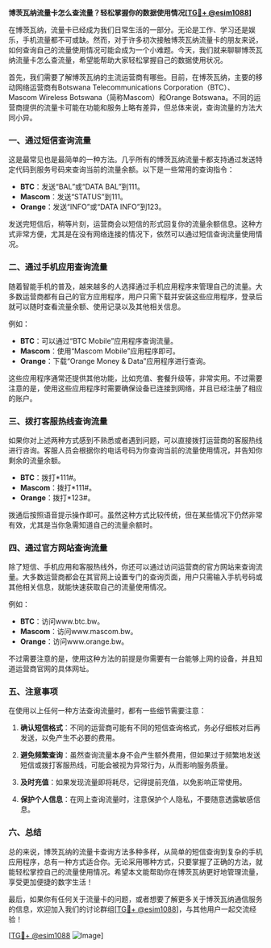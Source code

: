 **博茨瓦纳流量卡怎么查流量？轻松掌握你的数据使用情况[[TG💪+ @esim1088](https://t.me/s/esim1088)]**

在博茨瓦纳，流量卡已经成为我们日常生活的一部分。无论是工作、学习还是娱乐，手机流量都不可或缺。然而，对于许多初次接触博茨瓦纳流量卡的朋友来说，如何查询自己的流量使用情况可能会成为一个小难题。今天，我们就来聊聊博茨瓦纳流量卡怎么查流量，希望能帮助大家轻松掌握自己的数据使用状况。

首先，我们需要了解博茨瓦纳的主流运营商有哪些。目前，在博茨瓦纳，主要的移动网络运营商有Botswana Telecommunications Corporation（BTC）、Mascom Wireless Botswana（简称Mascom）和Orange Botswana。不同的运营商提供的流量卡可能在功能和服务上略有差异，但总体来说，查询流量的方法大同小异。

### **一、通过短信查询流量**

这是最常见也是最简单的一种方法。几乎所有的博茨瓦纳流量卡都支持通过发送特定代码到服务号码来查询当前的流量余额。以下是一些常用的查询指令：

- **BTC**：发送“BAL”或“DATA BAL”到111。
- **Mascom**：发送“STATUS”到111。
- **Orange**：发送“INFO”或“DATA INFO”到123。

发送完短信后，稍等片刻，运营商会以短信的形式回复你的流量余额信息。这种方式非常方便，尤其是在没有网络连接的情况下，依然可以通过短信查询流量使用情况。

### **二、通过手机应用查询流量**

随着智能手机的普及，越来越多的人选择通过手机应用程序来管理自己的流量。大多数运营商都有自己的官方应用程序，用户只需下载并安装这些应用程序，登录后就可以随时查看流量余额、使用记录以及其他相关信息。

例如：
- **BTC**：可以通过“BTC Mobile”应用程序查询流量。
- **Mascom**：使用“Mascom Mobile”应用程序即可。
- **Orange**：下载“Orange Money & Data”应用程序进行查询。

这些应用程序通常还提供其他功能，比如充值、套餐升级等，非常实用。不过需要注意的是，使用这些应用程序时需要确保设备已连接到网络，并且已经注册了相应的账户。

### **三、拨打客服热线查询流量**

如果你对上述两种方式感到不熟悉或者遇到问题，可以直接拨打运营商的客服热线进行咨询。客服人员会根据你的电话号码为你查询当前的流量使用情况，并告知你剩余的流量余额。

- **BTC**：拨打*111#。
- **Mascom**：拨打*111#。
- **Orange**：拨打*123#。

拨通后按照语音提示操作即可。虽然这种方式比较传统，但在某些情况下仍然非常有效，尤其是当你急需知道自己的流量余额时。

### **四、通过官方网站查询流量**

除了短信、手机应用和客服热线外，你还可以通过访问运营商的官方网站来查询流量。大多数运营商都会在其官网上设置专门的查询页面，用户只需输入手机号码或其他相关信息，就能快速获取自己的流量使用情况。

例如：
- **BTC**：访问www.btc.bw。
- **Mascom**：访问www.mascom.bw。
- **Orange**：访问www.orange.bw。

不过需要注意的是，使用这种方法的前提是你需要有一台能够上网的设备，并且知道运营商官网的具体网址。

### **五、注意事项**

在使用以上任何一种方法查询流量时，都有一些细节需要注意：

1. **确认短信格式**：不同的运营商可能有不同的短信查询格式，务必仔细核对后再发送，以免产生不必要的费用。
   
2. **避免频繁查询**：虽然查询流量本身不会产生额外费用，但如果过于频繁地发送短信或拨打客服热线，可能会被视为异常行为，从而影响服务质量。

3. **及时充值**：如果发现流量即将耗尽，记得提前充值，以免影响正常使用。

4. **保护个人信息**：在网上查询流量时，注意保护个人隐私，不要随意透露敏感信息。

### **六、总结**

总的来说，博茨瓦纳的流量卡查询方法多种多样，从简单的短信查询到复杂的手机应用程序，总有一种方式适合你。无论采用哪种方式，只要掌握了正确的方法，就能轻松掌控自己的流量使用情况。希望本文能帮助你在博茨瓦纳更好地管理流量，享受更加便捷的数字生活！

最后，如果你有任何关于流量卡的问题，或者想要了解更多关于博茨瓦纳通信服务的信息，欢迎加入我们的讨论群组[[TG💪+ @esim1088](https://t.me/s/esim1088)]，与其他用户一起交流经验！

[[TG💪+ @esim1088](https://t.me/s/esim1088) ![Image](https://i.postimg.cc/4NQfJmqS/Snipaste-2025-05-13-00-14-12.png)]